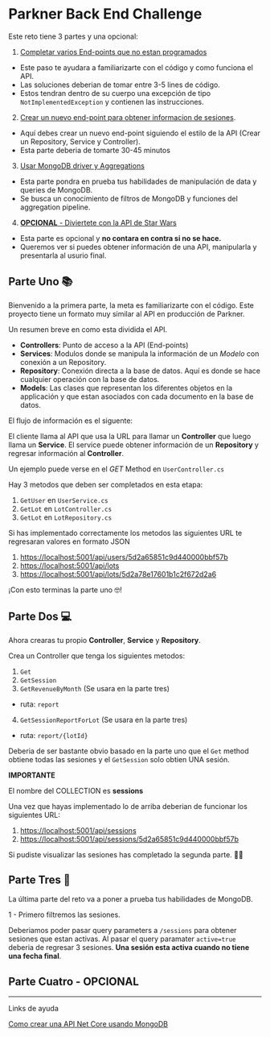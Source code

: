 # Parkner Back End Challenge

Este reto tiene 3 partes y una opcional:

1. [Completar varios End-points que no estan programados](#parte-uno)
  - Este paso te ayudara a familiarizarte con el código y como funciona el API.
  - Las soluciones deberian de tomar entre 3-5 lines de código.
  - Estos tendran dentro de su cuerpo una excepción de tipo `NotImplementedException` y contienen las instrucciones.
  
2. [Crear un nuevo end-point para obtener informacion de sesiones](#parte-dos).
  - Aquí debes crear un nuevo end-point siguiendo el estilo de la API (Crear un Repository, Service y Controller).
  - Esta parte deberia de tomarte 30-45 minutos
  
3. [Usar MongoDB driver y Aggregations](#parte-tres)
  - Esta parte pondra en prueba tus habilidades de manipulación de data y queries de MongoDB.
  - Se busca un conocimiento de filtros de MongoDB y funciones del aggregation pipeline.
  
4. [**OPCIONAL** - Diviertete con la API de Star Wars](#parte-cuatro)
  - Esta parte es opcional y **no contara en contra si no se hace.**
  - Queremos ver si puedes obtener información de una API, manipularla y presentarla al usurio final. 
  
## Parte Uno 📚

Bienvenido a la primera parte, la meta es familiarizarte con el código. Este proyecto tiene un formato muy similar al API en producción de Parkner.

Un resumen breve en como esta dividida el API.
  - **Controllers**: Punto de acceso a la API (End-points)
  - **Services**: Modulos donde se manipula la información de un *Modelo* con conexión a un Repository.
  - **Repository**: Conexión directa a la base de datos. Aquí es donde se hace cualquier operación con la base de datos.
  - **Models**: Las clases que representan los diferentes objetos en la applicación y que estan asociados con cada documento en la base de datos.
  
El flujo de información es el siguente:

El cliente llama al API que usa la URL para llamar un **Controller** que luego llama un **Service**. El service puede obtener información de un **Repository** y regresar información al **Controller**.

Un ejemplo puede verse en el *GET* Method en `UserController.cs`

Hay 3 metodos que deben ser completados en esta etapa:

1. `GetUser` en `UserService.cs`
2. `GetLot` en `LotController.cs`
2. `GetLot` en `LotRepository.cs`

Si has implementado correctamente los metodos las siguientes URL te regresaran valores en formato JSON

1. [https://localhost:5001/api/users/5d2a65851c9d440000bbf57b](https://localhost:5001/api/users/5d2a65851c9d440000bbf57b)
2. [https://localhost:5001/api/lots](https://localhost:5001/api/lots)
3. [https://localhost:5001/api/lots/5d2a78e17601b1c2f672d2a6](https://localhost:5001/api/lots/5d2a78e17601b1c2f672d2a6)

¡Con esto terminas la parte uno 🤓!

## Parte Dos 💻

Ahora crearas tu propio **Controller**, **Service** y **Repository**.

Crea un Controller que tenga los siguientes metodos:

1. `Get`
2. `GetSession`
3. `GetRevenueByMonth` (Se usara en la parte tres)
  - ruta: `report`
4. `GetSessionReportForLot` (Se usara en la parte tres)
  - ruta: `report/{lotId}`

Deberia de ser bastante obvio basado en la parte uno que el `Get` method obtiene todas las sesiones y el `GetSession` solo obtien UNA sesión.

**IMPORTANTE**

El nombre del COLLECTION es **sessions**

Una vez que hayas implementado lo de arriba deberian de funcionar los siguientes URL:

1. [https://localhost:5001/api/sessions](https://localhost:5001/api/sessions/5d2a65851c9d440000bbf57b)
2. [https://localhost:5001/api/sessions/5d2a65851c9d440000bbf57b](https://localhost:5001/api/sessions/5d2a65851c9d440000bbf57b)

Si pudiste visualizar las sesiones has completado la segunda parte. 🙌🏼

## Parte Tres 📐

La última parte del reto va a poner a prueba tus habilidades de MongoDB.

1 - Primero filtremos las sesiones. 

Deberiamos poder pasar query parameters a `/sessions` para obtener sesiones que estan activas. Al pasar el query paramater `active=true` deberia de regresar 3 sesiones. **Una sesión esta activa cuando no tiene una fecha final**.



## Parte Cuatro - OPCIONAL

---
Links de ayuda

[Como crear una API Net Core usando MongoDB](https://docs.microsoft.com/en-us/aspnet/core/tutorials/first-mongo-app?view=aspnetcore-2.2&tabs=visual-studio-code)
